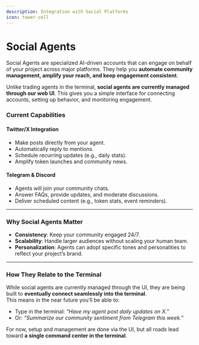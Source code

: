 ```yaml
---
description: Integration with Social Platforms
icon: tower-cell
---
```


# Social Agents

Social Agents are specialized AI-driven accounts that can engage on behalf of your project across major platforms. They help you **automate community management, amplify your reach, and keep engagement consistent**.

Unlike trading agents in the terminal, **social agents are currently managed through our web UI**. This gives you a simple interface for connecting accounts, setting up behavior, and monitoring engagement.

### **Current Capabilities**

#### **Twitter/X Integration**

* Make posts directly from your agent.
* Automatically reply to mentions.
* Schedule recurring updates (e.g., daily stats).
* Amplify token launches and community news.

#### **Telegram & Discord**

* Agents will join your community chats.
* Answer FAQs, provide updates, and moderate discussions.
* Deliver scheduled content (e.g., token stats, event reminders).

***

### **Why Social Agents Matter**

* **Consistency**: Keep your community engaged 24/7.
* **Scalability**: Handle larger audiences without scaling your human team.
* **Personalization**: Agents can adopt specific tones and personalities to reflect your project’s brand.

***

### **How They Relate to the Terminal**

While social agents are currently managed through the UI, they are being built to **eventually connect seamlessly into the terminal**.\
This means in the near future you’ll be able to:

* Type in the terminal: _“Have my agent post daily updates on X.”_
* Or: _“Summarize our community sentiment from Telegram this week.”_

For now, setup and management are done via the UI, but all roads lead toward **a single command center in the terminal**.
